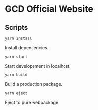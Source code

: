 # GCD Official Website

## Scripts

`yarn install`

Install dependencies.

`yarn start`

Start developement in localhost.

`yarn build`

Build a production package.

`yarn eject`

Eject to pure webpackage.

